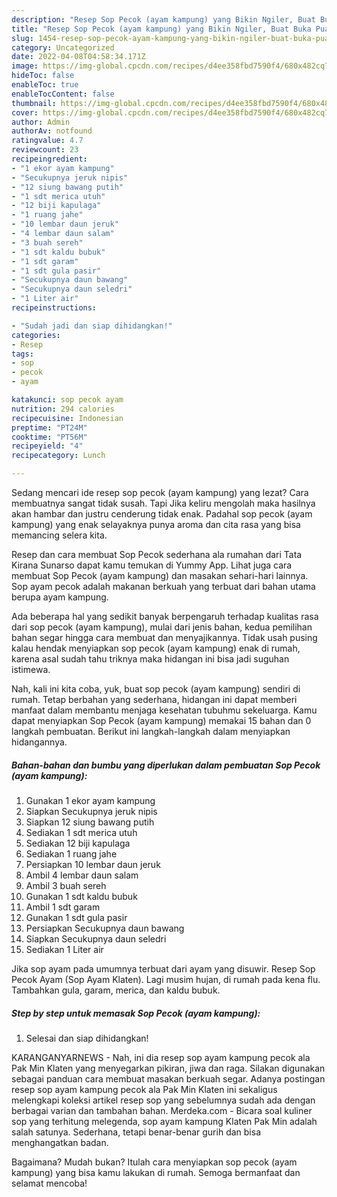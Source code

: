 ```yaml
---
description: "Resep Sop Pecok (ayam kampung) yang Bikin Ngiler, Buat Buka Puasa Sempurna"
title: "Resep Sop Pecok (ayam kampung) yang Bikin Ngiler, Buat Buka Puasa Sempurna"
slug: 1454-resep-sop-pecok-ayam-kampung-yang-bikin-ngiler-buat-buka-puasa-sempurna
category: Uncategorized
date: 2022-04-08T04:58:34.171Z
image: https://img-global.cpcdn.com/recipes/d4ee358fbd7590f4/680x482cq70/sop-pecok-ayam-kampung-foto-resep-utama.jpg
hideToc: false
enableToc: true
enableTocContent: false
thumbnail: https://img-global.cpcdn.com/recipes/d4ee358fbd7590f4/680x482cq70/sop-pecok-ayam-kampung-foto-resep-utama.jpg
cover: https://img-global.cpcdn.com/recipes/d4ee358fbd7590f4/680x482cq70/sop-pecok-ayam-kampung-foto-resep-utama.jpg
author: Admin
authorAv: notfound
ratingvalue: 4.7
reviewcount: 23
recipeingredient:
- "1 ekor ayam kampung"
- "Secukupnya jeruk nipis"
- "12 siung bawang putih"
- "1 sdt merica utuh"
- "12 biji kapulaga"
- "1 ruang jahe"
- "10 lembar daun jeruk"
- "4 lembar daun salam"
- "3 buah sereh"
- "1 sdt kaldu bubuk"
- "1 sdt garam"
- "1 sdt gula pasir"
- "Secukupnya daun bawang"
- "Secukupnya daun seledri"
- "1 Liter air"
recipeinstructions:

- "Sudah jadi dan siap dihidangkan!"
categories:
- Resep
tags:
- sop
- pecok
- ayam

katakunci: sop pecok ayam 
nutrition: 294 calories
recipecuisine: Indonesian
preptime: "PT24M"
cooktime: "PT56M"
recipeyield: "4"
recipecategory: Lunch

---
```



Sedang mencari ide resep sop pecok (ayam kampung) yang lezat? Cara membuatnya sangat tidak susah. Tapi Jika keliru mengolah maka hasilnya akan hambar dan justru cenderung tidak enak. Padahal sop pecok (ayam kampung) yang enak selayaknya punya aroma dan cita rasa yang bisa memancing selera kita.


Resep dan cara membuat Sop Pecok sederhana ala rumahan dari Tata Kirana Sunarso dapat kamu temukan di Yummy App. Lihat juga cara membuat Sop Pecok (ayam kampung) dan masakan sehari-hari lainnya. Sop ayam pecok adalah makanan berkuah yang terbuat dari bahan utama berupa ayam kampung.

Ada beberapa hal yang sedikit banyak berpengaruh terhadap kualitas rasa dari sop pecok (ayam kampung), mulai dari jenis bahan, kedua pemilihan bahan segar hingga cara membuat dan menyajikannya. Tidak usah pusing kalau hendak menyiapkan sop pecok (ayam kampung) enak di rumah, karena asal sudah tahu triknya maka hidangan ini bisa jadi suguhan istimewa.


Nah, kali ini kita coba, yuk, buat sop pecok (ayam kampung) sendiri di rumah. Tetap berbahan yang sederhana, hidangan ini dapat memberi manfaat dalam membantu menjaga kesehatan tubuhmu sekeluarga. Kamu dapat menyiapkan Sop Pecok (ayam kampung) memakai 15 bahan dan 0 langkah pembuatan. Berikut ini langkah-langkah dalam menyiapkan hidangannya.

<!--inarticleads1-->

##### Bahan-bahan dan bumbu yang diperlukan dalam pembuatan Sop Pecok (ayam kampung):

1. Gunakan 1 ekor ayam kampung
1. Siapkan Secukupnya jeruk nipis
1. Siapkan 12 siung bawang putih
1. Sediakan 1 sdt merica utuh
1. Sediakan 12 biji kapulaga
1. Sediakan 1 ruang jahe
1. Persiapkan 10 lembar daun jeruk
1. Ambil 4 lembar daun salam
1. Ambil 3 buah sereh
1. Gunakan 1 sdt kaldu bubuk
1. Ambil 1 sdt garam
1. Gunakan 1 sdt gula pasir
1. Persiapkan Secukupnya daun bawang
1. Siapkan Secukupnya daun seledri
1. Sediakan 1 Liter air


Jika sop ayam pada umumnya terbuat dari ayam yang disuwir. Resep Sop Pecok Ayam (Sop Ayam Klaten). Lagi musim hujan, di rumah pada kena flu. Tambahkan gula, garam, merica, dan kaldu bubuk. 

<!--inarticleads2-->

##### Step by step untuk memasak Sop Pecok (ayam kampung):


1. Selesai dan siap dihidangkan!

KARANGANYARNEWS - Nah, ini dia resep sop ayam kampung pecok ala Pak Min Klaten yang menyegarkan pikiran, jiwa dan raga. Silakan digunakan sebagai panduan cara membuat masakan berkuah segar. Adanya postingan resep sop ayam kampung pecok ala Pak Min Klaten ini sekaligus melengkapi koleksi artikel resep sop yang sebelumnya sudah ada dengan berbagai varian dan tambahan bahan. Merdeka.com - Bicara soal kuliner sop yang terhitung melegenda, sop ayam kampung Klaten Pak Min adalah salah satunya. Sederhana, tetapi benar-benar gurih dan bisa menghangatkan badan. 

Bagaimana? Mudah bukan? Itulah cara menyiapkan sop pecok (ayam kampung) yang bisa kamu lakukan di rumah. Semoga bermanfaat dan selamat mencoba!
